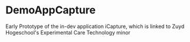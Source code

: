 # DemoAppCapture
Early Prototype of the in-dev application iCapture, which is linked to Zuyd Hogeschool's Experimental Care Technology minor
